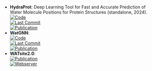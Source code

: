 - **HydraProt**: Deep Learning Tool for Fast and Accurate Prediction of Water Molecule Positions for Protein Structures (standalone, 2024).  
	[![Code](https://img.shields.io/github/stars/azamanos/HydraProt?style=for-the-badge&logo=github)](https://github.com/azamanos/HydraProt)  
	[![Last Commit](https://img.shields.io/github/last-commit/azamanos/HydraProt?style=for-the-badge&logo=github)](https://github.com/azamanos/HydraProt)  
	[![Publication](https://img.shields.io/badge/Publication-Citations:0-blue?style=for-the-badge&logo=bookstack)](https://doi.org/10.5281/zenodo.10517963)  
- **WatGNN**:   
	[![Code](https://img.shields.io/github/stars/shadow1229/WatGNN?style=for-the-badge&logo=github)](https://github.com/shadow1229/WatGNN)  
	[![Last Commit](https://img.shields.io/github/last-commit/shadow1229/WatGNN?style=for-the-badge&logo=github)](https://github.com/shadow1229/WatGNN)  
	[![Publication](https://img.shields.io/badge/Publication-Citations:0-blue?style=for-the-badge&logo=bookstack)](https://doi.org/10.1101/2024.03.25.586555v1)  
- **WATsite2.0**:   
	[![Publication](https://img.shields.io/badge/Publication-Citations:14-blue?style=for-the-badge&logo=bookstack)](https://doi.org/10.1007/978-1-4939-7015-5_10)  
	[![Webserver](https://img.shields.io/badge/Webserver-offline-red?style=for-the-badge&logo=xamarin&logoColor=red)](http://people.pharmacy.purdue.edu/~mlill/software/watsite/version2.shtml)  
